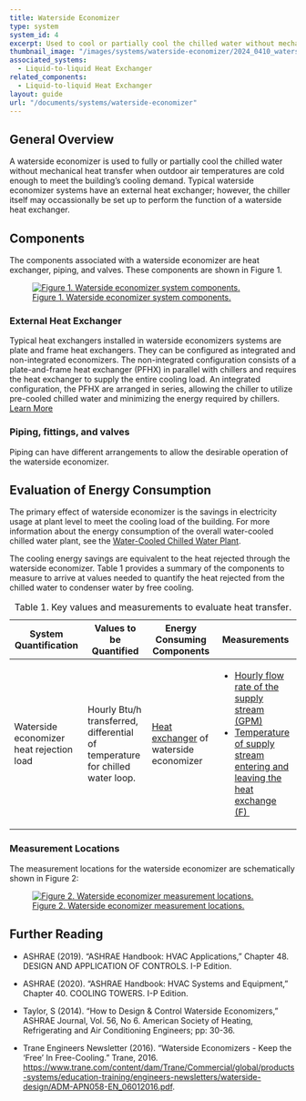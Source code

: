 ```yaml
---
title: Waterside Economizer
type: system
system_id: 4
excerpt: Used to cool or partially cool the chilled water without mechanical heat transfer when outdoor air temperatures are cold enough to meet the building’s cooling demand.
thumbnail_image: "/images/systems/waterside-economizer/2024_0410_waterside economizer system_thumbnail.jpeg"
associated_systems:
  - Liquid-to-liquid Heat Exchanger
related_components:
  - Liquid-to-liquid Heat Exchanger
layout: guide
url: "/documents/systems/waterside-economizer"
---
```


## General Overview

A waterside economizer is used to fully or partially cool the chilled water without mechanical heat transfer when outdoor air temperatures are cold enough to meet the building’s cooling demand. Typical waterside economizer systems have an external heat exchanger; however, the chiller itself may occassionally be set up to perform the function of a waterside heat exchanger.

## Components

The components associated with a waterside economizer are heat exchanger, piping, and valves. These components are shown in Figure 1.

<a href="/images/systems/waterside-economizer/2024_0425_W ECONOMIZER system_figure 1 updated.jpg">
<figure class="figure">
  <img src="/images/systems/waterside-economizer/2024_0425_W ECONOMIZER system_figure 1 updated.jpg" class="figure-img img-fluid rounded" alt="Figure 1. Waterside economizer system components.">
  <figcaption class="figure-caption text-left">Figure 1. Waterside economizer system components.</figcaption>
</figure>
</a>

### External Heat Exchanger

Typical heat exchangers installed in waterside economizers systems are plate and frame heat exchangers. They can be configured as integrated and non-integrated economizers. The non-integrated configuration consists of a plate-and-frame heat exchanger (PFHX) in parallel with chillers and requires the heat exchanger to supply the entire cooling load. An integrated configuration, the PFHX are arranged in series, allowing the chiller to utilize pre-cooled chilled water and minimizing the energy required by chillers.
<a class="continue" href="/documents/components/liquid-to-liquid-heat-exchanger" aria-label="Learn more about this component"><span>Learn More</span><i class="fa fa-arrow-right"></i></a>

### Piping, fittings, and valves

Piping can have different arrangements to allow the desirable operation of the waterside economizer.  

## Evaluation of Energy Consumption

The primary effect of waterside economizer is the savings in electricity usage at plant level to meet the cooling load of the building. For more information about the energy consumption of the overall water-cooled chilled water plant, see the <a href="/documents/plants/water-cooled-chilled-water-plant">Water-Cooled Chilled Water Plant</a>.

The cooling energy savings are equivalent to the heat rejected through the waterside economizer. Table 1 provides a summary of the components to measure to arrive at values needed to quantify the heat rejected from the chilled water to condenser water by free cooling. 

<div class="table-wrapper">
<table>
<caption>Table 1. Key values and measurements to evaluate heat transfer.</caption>
    <tbody>
        <thead>
            <tr>
                <th>
                    System Quantification
                </th>
                <th>
                    Values to be Quantified
                </th>
                <th>
                    Energy Consuming Components
                </th>
                <th>
                    Measurements
                </th>
            </tr>
        </thead>
        <tr>
            <td>
                Waterside economizer heat rejection load
            </td>
            <td>
                <p>Hourly Btu/h transferred, differential of temperature for chilled water loop.</p>
            </td>
            <td>
                <a href="/documents/components/liquid-to-liquid-heat-exchanger">Heat exchanger</a> of waterside economizer
            </td>
            <td>
                <ul>
                    <li><a href="/documents/measurement-technique/water-flow-rate">Hourly flow rate of the supply stream (GPM)</a></li>
                    <li><a href="/documents/measurement-technique/pipe-surface-water-temperature">Temperature of supply stream entering and leaving the heat exchange (F)&nbsp;</a></li>
                </ul>
            </td>
        </tr>
    </tbody>
</table> 
</div>

### Measurement Locations 

The measurement locations for the waterside economizer are schematically shown in Figure 2:

<a href="/images/systems/waterside-economizer/2024_0425_W ECONOMIZER system_figure 2 updated.jpg">
<figure class="figure">
  <img src="/images/systems/waterside-economizer/2024_0425_W ECONOMIZER system_figure 2 updated.jpg" class="figure-img img-fluid rounded" alt="Figure 2. Waterside economizer measurement locations.">
  <figcaption class="figure-caption text-left">Figure 2. Waterside economizer measurement locations.</figcaption>
</figure>
</a>

## Further Reading

- ASHRAE (2019). “ASHRAE Handbook: HVAC Applications,” Chapter 48. DESIGN AND APPLICATION OF CONTROLS. I-P Edition.

- ASHRAE (2020). “ASHRAE Handbook: HVAC Systems and Equipment,” Chapter 40. COOLING TOWERS. I-P Edition.

- Taylor, S (2014). “How to Design & Control Waterside Economizers,” ASHRAE Journal, Vol. 56, No 6. American Society of Heating, Refrigerating and Air Conditioning Engineers; pp: 30-36.

- Trane Engineers Newsletter (2016). “Waterside Economizers - Keep the ‘Free’ In Free-Cooling.” Trane, 2016. https://www.trane.com/content/dam/Trane/Commercial/global/products-systems/education-training/engineers-newsletters/waterside-design/ADM-APN058-EN_06012016.pdf.